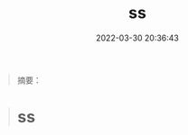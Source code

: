 ﻿---
title: ss
date: 2022-03-30 20:36:43
categories: 
- 机械类
tags: 
- 机械类
---

> 摘要：
<!-- more -->

> # ss


